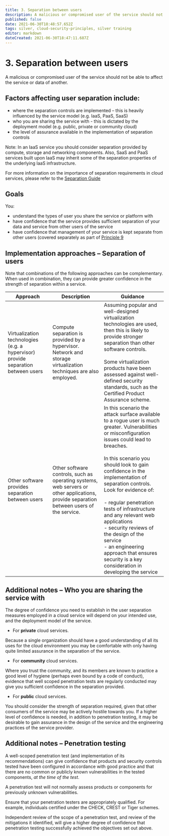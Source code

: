 ```yaml
---
title: 3. Separation between users
description: A malicious or compromised user of the service should not be able to affect the service or data of another.
published: false
date: 2021-06-30T18:48:57.652Z
tags: silver, cloud-security-principles, silver training
editor: markdown
dateCreated: 2021-06-30T18:47:11.687Z
---
```


# 3\. Separation between users

A malicious or compromised user of the service should not be able to affect the service or data of another.

## Factors affecting user separation include:

-   where the separation controls are implemented – this is heavily influenced by the service model (e.g. IaaS, PaaS, SaaS)
-   who you are sharing the service with - this is dictated by the deployment model (e.g. public, private or community cloud)
-   the level of assurance available in the implementation of separation controls

Note: In an IaaS service you should consider separation provided by compute, storage and networking components. Also, SaaS and PaaS services built upon IaaS may inherit some of the separation properties of the underlying IaaS infrastructure.

For more information on the importance of separation requirements in cloud services, please refer to the [Separation Guide](/bronze-training/background-topics/cloud-security-3-separation)

## Goals

You:

-   understand the types of user you share the service or platform with
-   have confidence that the service provides sufficient separation of your data and service from other users of the service
-   have confidence that management of your service is kept separate from other users (covered separately as part of [Principle 9](/silver-training/cloudsecurity-9-management)

## Implementation approaches – Separation of users

Note that combinations of the following approaches can be complementary. When used in combination, they can provide greater confidence in the strength of separation within a service.

| **Approach** | **Description** | **Guidance** |
| --- | --- | --- |
| Virtualization technologies (e.g. a hypervisor) provide separation between users | Compute separation is provided by a hypervisor. Network and storage virtualization techniques are also employed. | Assuming popular and well-designed virtualization technologies are used, then this is likely to provide stronger separation than other software controls.<br><br>Some virtualization products have been assessed against well-defined security standards, such as the Certified Product Assurance scheme. |
| Other software provides separation between users | Other software controls, such as operating systems, web servers or other applications, provide separation between users of the service. | In this scenario the attack surface available to a rogue user is much greater. Vulnerabilities or misconfiguration issues could lead to breaches.<br><br>In this scenario you should look to gain confidence in the implementation of separation controls. Look for evidence of:<br><br>-   regular penetration tests of infrastructure and any relevant web applications<br>-   security reviews of the design of the service<br>-   an engineering approach that ensures security is a key consideration in developing the service |

## Additional notes – Who you are sharing the service with

The degree of confidence you need to establish in the user separation measures employed in a cloud service will depend on your intended use, and the deployment model of the service.

-   For **private** cloud services.

Because a single organization should have a good understanding of all its uses for the cloud environment you may be comfortable with only having quite limited assurance in the separation of the service.

-   For **community** cloud services.

Where you trust the community, and its members are known to practice a good level of hygiene (perhaps even bound by a code of conduct), evidence that well scoped penetration tests are regularly conducted may give you sufficient confidence in the separation provided.

-   For **public** cloud services.

You should consider the strength of separation required, given that other consumers of the service may be actively hostile towards you. If a higher level of confidence is needed, in addition to penetration testing, it may be desirable to gain assurance in the design of the service and the engineering practices of the service provider.

## Additional notes – Penetration testing

A well-scoped penetration test (and implementation of its recommendations) can give confidence that products and security controls tested have been configured in accordance with good practice and that there are no common or publicly known vulnerabilities in the tested components, *at the time of the test*.

A penetration test will not normally assess products or components for previously unknown vulnerabilities.

Ensure that your penetration testers are appropriately qualified. For example, individuals certified under the CHECK, CREST or Tiger schemes.

Independent review of the scope of a penetration test, and review of the mitigations it identified, will give a higher degree of confidence that penetration testing successfully achieved the objectives set out above.